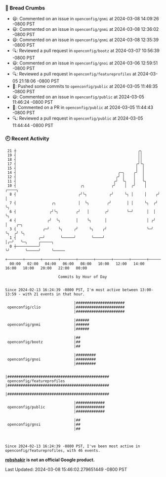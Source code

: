 ### 🍞 Bread Crumbs

 * 😃: Commented on an issue in `openconfig/gnmi` at 2024-03-08 14:09:26 -0800 PST
 * 😃: Commented on an issue in `openconfig/gnmi` at 2024-03-08 12:36:02 -0800 PST
 * 😃: Commented on an issue in `openconfig/gnmi` at 2024-03-08 12:35:39 -0800 PST
 * 🔍: Reviewed a pull request in  `openconfig/bootz` at 2024-03-07 10:56:39 -0800 PST
 * 😃: Commented on an issue in `openconfig/gnoi` at 2024-03-06 12:59:51 -0800 PST
 * 🔍: Reviewed a pull request in  `openconfig/featureprofiles` at 2024-03-05 21:18:06 -0800 PST
 * 🚢: Pushed some commits to `openconfig/public` at 2024-03-05 11:46:35 -0800 PST
 * 😃: Commented on an issue in `openconfig/public` at 2024-03-05 11:46:24 -0800 PST
 * 💬: Commented on a PR in  `openconfig/public` at 2024-03-05 11:44:43 -0800 PST
 * 🔍: Reviewed a pull request in  `openconfig/public` at 2024-03-05 11:44:44 -0800 PST

### 🕘 Recent Activity
```
 21 ┼                                                       ╭╮
 19 ┤                                                       ││
 18 ┤                                                       ││
 17 ┤                                                      ╭╯╰╮
 15 ┤                                                      │  │
 14 ┤                                              ╭─╮    ╭╯  │
 12 ┤                                             ╭╯ │    │   │
 11 ┤                                            ╭╯  ╰╮   │   ╰╮
 10 ┤                             ╭╮            ╭╯    │  ╭╯    │     ╭────╮
  8 ┤                            ╭╯╰╮          ╭╯     ╰╮ │     │    ╭╯    │
  7 ┤                ╭╮          │  ╰╮        ╭╯       │ │     ╰╮  ╭╯     ╰╮
  6 ┤               ╭╯╰╮        ╭╯   │       ╭╯        ╰─╯      │  │       ╰╮
  4 ┤              ╭╯  ╰╮       │    ╰╮      │                  │ ╭╯        │    ╭─╮
  3 ┤            ╭─╯    ╰╮     ╭╯     ╰╮    ╭╯                  ╰─╯         ╰╮  ╭╯ ╰╮
  1 ┤          ╭─╯       ╰─────╯       ╰────╯                                │╭─╯   ╰─╮     ╭─────╮
  0 ┼──────────╯                                                             ╰╯       ╰─────╯     ╰─────
    +───────+───────+───────+───────+───────+───────+───────+───────+───────+───────+───────+───────+────
  00:00   02:00   04:00   06:00   08:00   10:00   12:00   14:00   16:00   18:00   20:00   22:00   00:00   

						Commits by Hour of Day


Since 2024-02-13 16:24:39 -0800 PST, I'm most active between 13:00-13:59 - with 21 events in that hour.

```



```
                               |######################
 openconfig/clio               |######################
                               |######################

                               |######
 openconfig/gnmi               |######
                               |######

                               |##
 openconfig/bootz              |##
                               |##

                               |#########
 openconfig/gnoi               |#########
                               |#########

                               |##############################################
 openconfig/featureprofiles    |##############################################
                               |##############################################

                               |#############
 openconfig/public             |#############
                               |#############

                               |##
 openconfig/gnsi               |##
                               |##



Since 2024-02-13 16:24:39 -0800 PST, I've been most active in openconfig/featureprofiles, with 46 events.

```
**[robshakir](mailto:robjs@google.com) is not an official Google product.**  


Last Updated: 2024-03-08 15:46:02.279651449 -0800 PST
